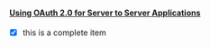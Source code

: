#### [Using OAuth 2.0 for Server to Server Applications](https://developers.google.com/identity/protocols/OAuth2ServiceAccount)



- [x] this is a complete item
